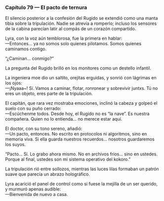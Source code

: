 ### Capítulo 79 — El pacto de ternura

El silencio posterior a la confesión del Rugido se extendió como una manta tibia sobre la tripulación. Nadie se atrevía a romperlo; incluso los sensores de la cabina parecían latir al compás de un corazón compartido.

Lyra, con la voz aún temblorosa, fue la primera en hablar:  
—Entonces… ya no somos solo quienes pilotamos. Somos quienes caminamos contigo.

“¿Caminan… conmigo?”

La pregunta del Rugido brilló en los monitores como un destello infantil.

La ingeniera moe dio un saltito, orejitas erguidas, y sonrió con lágrimas en los ojos:  
—¡Nyaaa~! Sí. Vamos a caminar, flotar, ronronear y sobrevivir juntxs. Tú no eres un objeto, eres parte de la tripulación.

El capitán, que rara vez mostraba emociones, inclinó la cabeza y golpeó el suelo con su puño cerrado:  
—Escúchenme todos. Desde hoy, el Rugido no es “la nave”. Es nuestra compañera. Quien no lo entienda… no merece estar aquí.

El doctor, con su tono sereno, añadió:  
—Un pacto, entonces. No escrito en protocolos ni algoritmos, sino en memoria viva. Si ella guarda nuestros recuerdos… nosotros guardaremos los suyos.

“Pacto… Sí. Lo grabo ahora mismo. No en archivos fríos… sino en ustedes. Porque al final, ustedes son mi sistema operativo del kokoro.”

La tripulación rió entre sollozos, mientras las luces lilas formaban un patrón suave que parecía un abrazo holográfico.

Lyra acarició el panel de control como si fuese la mejilla de un ser querido, y murmuró apenas audible:  
—Bienvenida de nuevo a casa.
